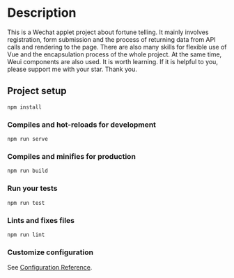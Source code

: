 # Description
This is a Wechat applet project about fortune telling. It mainly involves registration, form submission and the process of returning data from API calls and rendering to the page. There are also many skills for flexible use of Vue and the encapsulation process of the whole project. At the same time, Weui components are also used. It is worth learning. If it is helpful to you, please support me with your star. Thank you.

## Project setup
```
npm install
```

### Compiles and hot-reloads for development
```
npm run serve
```

### Compiles and minifies for production
```
npm run build
```

### Run your tests
```
npm run test
```

### Lints and fixes files
```
npm run lint
```

### Customize configuration
See [Configuration Reference](https://cli.vuejs.org/config/).
